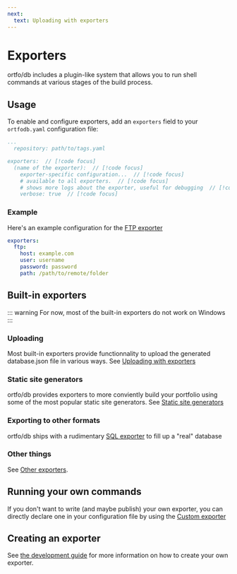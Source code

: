 ```yaml
---
next:
  text: Uploading with exporters
---
```


# Exporters

ortfo/db includes a plugin-like system that allows you to run shell commands at various stages of the build process.

## Usage

To enable and configure exporters, add an `exporters` field to your `ortfodb.yaml` configuration file:

```yaml
...
  repository: path/to/tags.yaml

exporters:  // [!code focus]
  (name of the exporter):  // [!code focus]
    exporter-specific configuration...  // [!code focus]
    # available to all exporters.  // [!code focus]
    # shows more logs about the exporter, useful for debugging  // [!code focus]
    verbose: true  // [!code focus]
```

### Example

Here's an example configuration for the [FTP exporter](./uploading.md#sftp)

```yaml
exporters:
  ftp:
    host: example.com
    user: username
    password: password
    path: /path/to/remote/folder
```

## Built-in exporters

::: warning
For now, most of the built-in exporters do not work on Windows
:::

<!-- ::: tip New in v1.4.0 (not out yet)

Run [`ortfodb exporters list`](/db/commands/exporters-list) to get the list of all built-in exporters.

Run [`ortfodb exporters doc <name>`](/db/commands/exporters-doc) to get help on a specific exporter.

::: -->

### Uploading

Most built-in exporters provide functionnality to upload the generated database.json file in various ways. See [Uploading with exporters](/db/exporters/uploading.md)

### Static site generators

ortfo/db provides exporters to more conviently build your portfolio using some of the most popular static site generators. See [Static site generators](./static-site-generators)

### Exporting to other formats

ortfo/db ships with a rudimentary [SQL exporter](./formats.md#sql) to fill up a "real" database

### Other things

See [Other exporters](./misc.md).

## Running your own commands

If you don't want to write (and maybe publish) your own exporter, you can directly declare one in your configuration file by using the [Custom exporter](./custom.md)

## Creating an exporter

See [the development guide](./development.md) for more information on how to create your own exporter.
